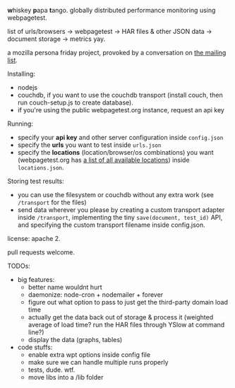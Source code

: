 **w**hiskey **p**apa **t**ango. globally distributed performance monitoring using webpagetest.

list of urls/browsers -> webpagetest -> HAR files & other JSON data -> document storage -> metrics yay.

a mozilla persona friday project, provoked by a conversation on [the mailing list](https://groups.google.com/forum/#!msg/mozilla.dev.identity/D59f9m72eyc/_ogjpnrFyZ8J).

Installing:
* nodejs
* couchdb, if you want to use the couchdb transport (install couch, then run couch-setup.js to create database).
* if you're using the public webpagetest.org instance, request an api key

Running:
* specify your **api key** and other server configuration inside `config.json`
* specify the **urls** you want to test inside `urls.json`
* specify the **locations** (location/browser/os combinations) you want (webpagetest.org has [a list of all available locations](http://www.webpagetest.org/getLocations.php)) inside `locations.json`.

Storing test results:
* you can use the filesystem or couchdb without any extra work (see `/transport` for the files) 
* send data wherever you please by creating a custom transport adapter inside `/transport`, implementing the tiny `save(document, test_id)` API, and specifying the custom transport filename inside config.json.

license: apache 2.

pull requests welcome.

TODOs:
* big features:
  * better name wouldnt hurt
  * daemonize: node-cron + nodemailer + forever
  * figure out what option to pass to just get the third-party domain load time
  * actually get the data back out of storage & process it (weighted average of load time? run the HAR files through YSlow at command line?)
  * display the data (graphs, tables)
* code stuffs:
  * enable extra wpt options inside config file
  * make sure we can handle multiple runs properly
  * tests, dude. wtf.
  * move libs into a /lib folder
